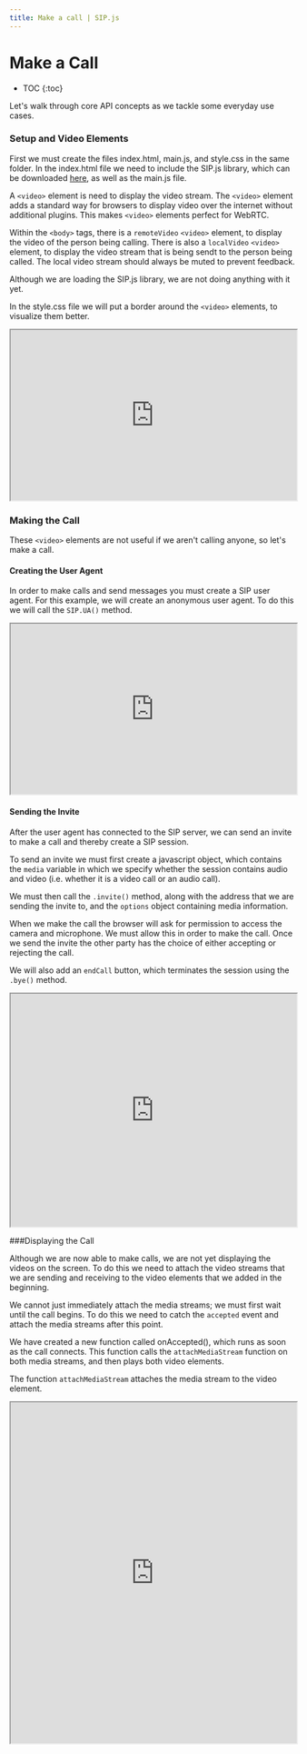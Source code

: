 ```yaml
---
title: Make a call | SIP.js
---
```


# Make a Call

* TOC
{:toc}

Let's walk through core API concepts as we tackle some everyday use cases.


### Setup and Video Elements

First we must create the files index.html, main.js, and style.css in the same folder.  In the index.html file we need to include the SIP.js library, which can be downloaded [here](/download/), as well as the main.js file.  

A `<video>` element is need to display the video stream.  The `<video>` element adds a standard way for browsers to display video over the internet without additional plugins. This makes `<video>` elements perfect for WebRTC. 

Within the `<body>` tags, there is a `remoteVideo` `<video>` element, to display the video of the person being calling.  There is also a `localVideo` `<video>` element, to display the video stream that is being sendt to the person being called.  The local video stream should always be muted to prevent feedback.

Although we are loading the SIP.js library, we are not doing anything with it yet.

In the style.css file we will put a border around the `<video>` elements, to visualize them better.

<iframe
  style="width: 100%; height: 300px"
  src="http://jsfiddle.net/mgc2e/11/embedded/html,js,css,result/">
</iframe>

### Making the Call

These `<video>` elements are not useful if we aren't calling anyone, so let's make a call.

#### Creating the User Agent

In order to make calls and send messages you must create a SIP user agent.  For this example, we will create an anonymous user agent.  To do this we will call the `SIP.UA()` method.

<iframe
  style="width: 100%; height: 300px"
  src="http://jsfiddle.net/4m7dc/12/embedded/js,html,css,result/">
</iframe>


#### Sending the Invite


After the user agent has connected to the SIP server, we can send an invite to make a call and thereby create a SIP session.

To send an invite we must first create a javascript object, which contains the `media` variable in which we specify whether the session contains audio and video (i.e. whether it is a video call or an audio call).  

We must then call the `.invite()` method, along with the address that we are sending the invite to, and the `options` object containing media information.

When we make the call the browser will ask for permission to access the camera and microphone.  We must allow this in order to make the call.  Once we send the invite the other party has the choice of either accepting or rejecting the call.  

We will also add an `endCall` button, which terminates the session using the `.bye()` method.

<iframe
  style="width: 100%; height: 410px"
  src="http://jsfiddle.net/T4Kv2/18/embedded/js,html,css,result/">
</iframe>


###Displaying the Call

Although we are now able to make calls, we are not yet displaying the videos on the screen.  To do this we need to attach the video streams that we are sending and receiving to the video elements that we added in the beginning.  

We cannot just immediately attach the media streams; we must first wait until the call begins.  To do this we need to catch the `accepted` event and attach the media streams after this point.  

We have created a new function called onAccepted(), which runs as soon as the call connects.  This function calls the `attachMediaStream` function on both media streams, and then plays both video elements.

The function `attachMediaStream` attaches the media stream to the video element.

<iframe
  style="width: 100%; height: 600px"
  src="http://jsfiddle.net/qWmG7/26/embedded/js,html,css,result/">
</iframe>








